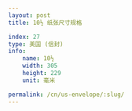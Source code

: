 ```yaml
---
layout: post
title: 10½ 纸张尺寸规格

index: 27
type: 美国 (信封)
info:
    name: 10½
    width: 305
    height: 229
    unit: 毫米

permalink: /cn/us-envelope/:slug/
---
```



